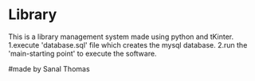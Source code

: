 # Library
This is a library management system made using python and tKinter.
1.execute 'database.sql' file which creates the mysql database.
2.run the 'main-starting point' to execute the software.

#made by Sanal Thomas
